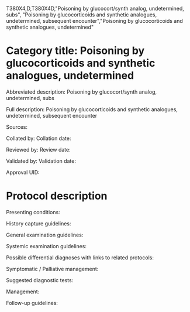 T380X4,D,T380X4D,"Poisoning by glucocort/synth analog, undetermined, subs", "Poisoning by glucocorticoids and synthetic analogues, undetermined, subsequent encounter","Poisoning by glucocorticoids and synthetic analogues, undetermined"
# Category title: Poisoning by glucocorticoids and synthetic analogues, undetermined

Abbreviated description: Poisoning by glucocort/synth analog, undetermined, subs

Full description: Poisoning by glucocorticoids and synthetic analogues, undetermined, subsequent encounter

Sources:

Collated by:
Collation date:

Reviewed by:
Review date:

Validated by:
Validation date:

Approval UID:

# Protocol description

Presenting conditions:

History capture guidelines:

General examination guidelines:

Systemic examination guidelines:

Possible differential diagnoses with links to related protocols:

Symptomatic / Palliative management:

Suggested diagnostic tests:

Management:

Follow-up guidelines:
